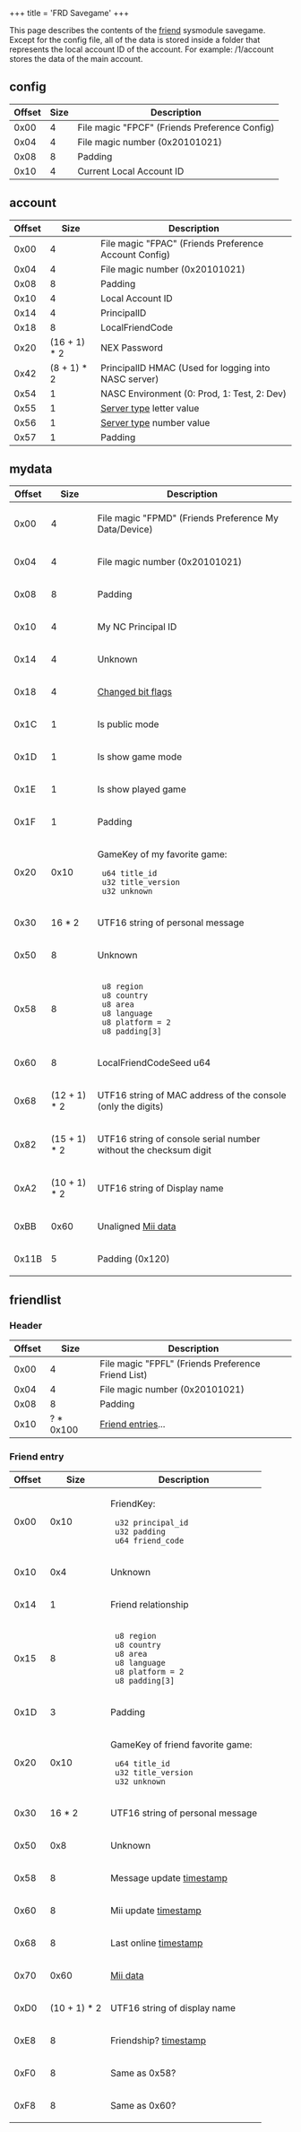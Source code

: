 +++
title = 'FRD Savegame'
+++

This page describes the contents of the
[friend](Friend_Services "wikilink") sysmodule savegame. Except for the
config file, all of the data is stored inside a folder that represents
the local account ID of the account. For example: /1/account stores the
data of the main account.

## config

| Offset | Size | Description                                   |
|--------|------|-----------------------------------------------|
| 0x00   | 4    | File magic "FPCF" (Friends Preference Config) |
| 0x04   | 4    | File magic number (0x20101021)                |
| 0x08   | 8    | Padding                                       |
| 0x10   | 4    | Current Local Account ID                      |

## account

| Offset | Size          | Description                                                         |
|--------|---------------|---------------------------------------------------------------------|
| 0x00   | 4             | File magic "FPAC" (Friends Preference Account Config)               |
| 0x04   | 4             | File magic number (0x20101021)                                      |
| 0x08   | 8             | Padding                                                             |
| 0x10   | 4             | Local Account ID                                                    |
| 0x14   | 4             | PrincipalID                                                         |
| 0x18   | 8             | LocalFriendCode                                                     |
| 0x20   | (16 + 1) \* 2 | NEX Password                                                        |
| 0x42   | (8 + 1) \* 2  | PrincipalID HMAC (Used for logging into NASC server)                |
| 0x54   | 1             | NASC Environment (0: Prod, 1: Test, 2: Dev)                         |
| 0x55   | 1             | [Server type](Friend_Services#Server_Types "wikilink") letter value |
| 0x56   | 1             | [Server type](Friend_Services#Server_Types "wikilink") number value |
| 0x57   | 1             | Padding                                                             |

## mydata

<table>
<thead>
<tr class="header">
<th>Offset</th>
<th>Size</th>
<th>Description</th>
</tr>
</thead>
<tbody>
<tr class="odd">
<td><p>0x00</p></td>
<td><p>4</p></td>
<td><p>File magic "FPMD" (Friends Preference My Data/Device)</p></td>
</tr>
<tr class="even">
<td><p>0x04</p></td>
<td><p>4</p></td>
<td><p>File magic number (0x20101021)</p></td>
</tr>
<tr class="odd">
<td><p>0x08</p></td>
<td><p>8</p></td>
<td><p>Padding</p></td>
</tr>
<tr class="even">
<td><p>0x10</p></td>
<td><p>4</p></td>
<td><p>My NC Principal ID</p></td>
</tr>
<tr class="odd">
<td><p>0x14</p></td>
<td><p>4</p></td>
<td><p>Unknown</p></td>
</tr>
<tr class="even">
<td><p>0x18</p></td>
<td><p>4</p></td>
<td><p><a
href="https://github.com/kinnay/NintendoClients/wiki/Friends-Protocol-(3DS)#nintendopresence-structure">Changed
bit flags</a></p></td>
</tr>
<tr class="odd">
<td><p>0x1C</p></td>
<td><p>1</p></td>
<td><p>Is public mode</p></td>
</tr>
<tr class="even">
<td><p>0x1D</p></td>
<td><p>1</p></td>
<td><p>Is show game mode</p></td>
</tr>
<tr class="odd">
<td><p>0x1E</p></td>
<td><p>1</p></td>
<td><p>Is show played game</p></td>
</tr>
<tr class="even">
<td><p>0x1F</p></td>
<td><p>1</p></td>
<td><p>Padding</p></td>
</tr>
<tr class="odd">
<td><p>0x20</p></td>
<td><p>0x10</p></td>
<td><p>GameKey of my favorite game:</p>
<p><code> u64 title_id</code><br />
<code> u32 title_version</code><br />
<code> u32 unknown</code></p></td>
</tr>
<tr class="even">
<td><p>0x30</p></td>
<td><p>16 * 2</p></td>
<td><p>UTF16 string of personal message</p></td>
</tr>
<tr class="odd">
<td><p>0x50</p></td>
<td><p>8</p></td>
<td><p>Unknown</p></td>
</tr>
<tr class="even">
<td><p>0x58</p></td>
<td><p>8</p></td>
<td><p><code> u8 region</code><br />
<code> u8 country</code><br />
<code> u8 area</code><br />
<code> u8 language</code><br />
<code> u8 platform = 2</code><br />
<code> u8 padding[3]</code></p></td>
</tr>
<tr class="odd">
<td><p>0x60</p></td>
<td><p>8</p></td>
<td><p>LocalFriendCodeSeed u64</p></td>
</tr>
<tr class="even">
<td><p>0x68</p></td>
<td><p>(12 + 1) * 2</p></td>
<td><p>UTF16 string of MAC address of the console (only the
digits)</p></td>
</tr>
<tr class="odd">
<td><p>0x82</p></td>
<td><p>(15 + 1) * 2</p></td>
<td><p>UTF16 string of console serial number without the checksum
digit</p></td>
</tr>
<tr class="even">
<td><p>0xA2</p></td>
<td><p>(10 + 1) * 2</p></td>
<td><p>UTF16 string of Display name</p></td>
</tr>
<tr class="odd">
<td><p>0xBB</p></td>
<td><p>0x60</p></td>
<td><p>Unaligned <a href="../Mii#Mii_format" title="wikilink">Mii
data</a></p></td>
</tr>
<tr class="even">
<td><p>0x11B</p></td>
<td><p>5</p></td>
<td><p>Padding (0x120)</p></td>
</tr>
</tbody>
</table>

## friendlist

### Header

| Offset | Size       | Description                                               |
|--------|------------|-----------------------------------------------------------|
| 0x00   | 4          | File magic "FPFL" (Friends Preference Friend List)        |
| 0x04   | 4          | File magic number (0x20101021)                            |
| 0x08   | 8          | Padding                                                   |
| 0x10   | ? \* 0x100 | [Friend entries](FRD_Savegame#Friend_entry "wikilink")... |

### Friend entry

<table>
<thead>
<tr class="header">
<th>Offset</th>
<th>Size</th>
<th>Description</th>
</tr>
</thead>
<tbody>
<tr class="odd">
<td><p>0x00</p></td>
<td><p>0x10</p></td>
<td><p>FriendKey:</p>
<p><code> u32 principal_id</code><br />
<code> u32 padding</code><br />
<code> u64 friend_code</code></p></td>
</tr>
<tr class="even">
<td><p>0x10</p></td>
<td><p>0x4</p></td>
<td><p>Unknown</p></td>
</tr>
<tr class="odd">
<td><p>0x14</p></td>
<td><p>1</p></td>
<td><p>Friend relationship</p></td>
</tr>
<tr class="even">
<td><p>0x15</p></td>
<td><p>8</p></td>
<td><p><code> u8 region</code><br />
<code> u8 country</code><br />
<code> u8 area</code><br />
<code> u8 language</code><br />
<code> u8 platform = 2</code><br />
<code> u8 padding[3]</code></p></td>
</tr>
<tr class="odd">
<td><p>0x1D</p></td>
<td><p>3</p></td>
<td><p>Padding</p></td>
</tr>
<tr class="even">
<td><p>0x20</p></td>
<td><p>0x10</p></td>
<td><p>GameKey of friend favorite game:</p>
<p><code> u64 title_id</code><br />
<code> u32 title_version</code><br />
<code> u32 unknown</code></p></td>
</tr>
<tr class="odd">
<td><p>0x30</p></td>
<td><p>16 * 2</p></td>
<td><p>UTF16 string of personal message</p></td>
</tr>
<tr class="even">
<td><p>0x50</p></td>
<td><p>0x8</p></td>
<td><p>Unknown</p></td>
</tr>
<tr class="odd">
<td><p>0x58</p></td>
<td><p>8</p></td>
<td><p>Message update <a
href="https://github.com/kinnay/NintendoClients/wiki/NEX-Common-Types#datetime">timestamp</a></p></td>
</tr>
<tr class="even">
<td><p>0x60</p></td>
<td><p>8</p></td>
<td><p>Mii update <a
href="https://github.com/kinnay/NintendoClients/wiki/NEX-Common-Types#datetime">timestamp</a></p></td>
</tr>
<tr class="odd">
<td><p>0x68</p></td>
<td><p>8</p></td>
<td><p>Last online <a
href="https://github.com/kinnay/NintendoClients/wiki/NEX-Common-Types#datetime">timestamp</a></p></td>
</tr>
<tr class="even">
<td><p>0x70</p></td>
<td><p>0x60</p></td>
<td><p><a href="../Mii#Mii_format" title="wikilink">Mii data</a></p></td>
</tr>
<tr class="odd">
<td><p>0xD0</p></td>
<td><p>(10 + 1) * 2</p></td>
<td><p>UTF16 string of display name</p></td>
</tr>
<tr class="even">
<td><p>0xE8</p></td>
<td><p>8</p></td>
<td><p>Friendship? <a
href="https://github.com/kinnay/NintendoClients/wiki/NEX-Common-Types#datetime">timestamp</a></p></td>
</tr>
<tr class="odd">
<td><p>0xF0</p></td>
<td><p>8</p></td>
<td><p>Same as 0x58?</p></td>
</tr>
<tr class="even">
<td><p>0xF8</p></td>
<td><p>8</p></td>
<td><p>Same as 0x60?</p></td>
</tr>
</tbody>
</table>
